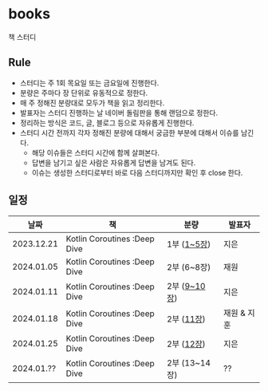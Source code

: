 # books

책 스터디

## Rule

- 스터디는 주 1회 목요일 또는 금요일에 진행한다.
- 분량은 주마다 장 단위로 유동적으로 정한다.
- 매 주 정해진 분량대로 모두가 책을 읽고 정리한다.
- 발표자는 스터디 진행하는 날 네이버 돌림판을 통해 랜덤으로 정한다.
- 정리하는 방식은 코드, 글, 블로그 등으로 자유롭게 진행한다.
- 스터디 시간 전까지 각자 정해진 분량에 대해서 궁금한 부분에 대해서 이슈를 남긴다.
  - 해당 이슈들은 스터디 시간에 함께 살펴본다.
  - 답변을 남기고 싶은 사람은 자유롭게 답변을 남겨도 된다.
  - 이슈는 생성한 스터디로부터 바로 다음 스터디까지만 확인 후 close 한다.

## 일정

| 날짜       | 책                           | 분량                                                                           | 발표자      |
| ---------- | ---------------------------- | ------------------------------------------------------------------------------ | ----------- |
| 2023.12.21 | Kotlin Coroutines :Deep Dive | 1부 ([1~5장])                                                                    | 지은        |
| 2024.01.05 | Kotlin Coroutines :Deep Dive | 2부 (6~8장)                                                                    | 재원        |
| 2024.01.11 | Kotlin Coroutines :Deep Dive | 2부 ([9~10장])                                                                   | 지은        |
| 2024.01.18 | Kotlin Coroutines :Deep Dive | 2부 ([11장](https://bossm0n5t3r.github.io/books/kotlin-coroutines-chapter11/)) | 재원 & 지훈 |
| 2024.01.25 | Kotlin Coroutines :Deep Dive | 2부 ([12장])                                                                     | 지은          |
| 2024.01.?? | Kotlin Coroutines :Deep Dive | 2부 (13~14장)                                                                     | ??          |

[1~5장]: https://wotosts.github.io/kotlin/kotlin-kotlin-coroutine-deep-dive-15/
[9~10장]: https://wotosts.github.io/kotlin/kotlin-kotlin-coroutine-deep-dive-910/
[12장]: https://wotosts.github.io/kotlin/kotlin-coroutine-deep-dive-12/
